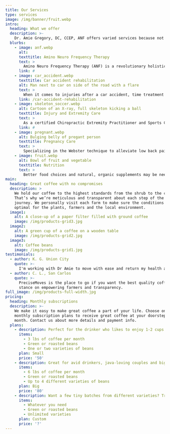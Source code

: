 ```yaml
---
title: Our Services
type: services
image: /img/banner/fruit.webp
intro:
  heading: What we offer
  description: >-
    Dr. Amie Gregory, DC, CCEP, ANF offers varied services because not every service works for everyone.  She specializes in gentle, specific adjusting ("spinal manipulation"). Her methods are safe, comfortable and highly effective
  blurbs:
    - image: anf.webp
      alt: 
      texttitle: Amino Neuro Frequency Therapy
      text: >
        Amino Neuro Frequency Therapy (ANF) is a revolutionary holistic approach to pain, inflammation and dis-ease in the body following nerve paths and systems to find the root cause of a problem and activate the body’s defense system to help with healing.
      link: #
    - image: car_accident.webp
      texttitle: Car accident rehabilitation
      alt: Man next to car on side of the road with a flare
      text: >
        When it comes to injuries after a car accident, time treatment is of the essence. Permanent damage can occur and scar tissue can develop very quickly; in as little as 48 hours. You may not feel the symptoms right away, especially with the shock of the accident. Get the benefits of early chiropractic care after a car accident rather than wait until you experience severe pain!
      link: /car-accident-rehabilitation
    - image: skeleton_soccer.webp
      alt: Cartoon of an X-ray, full skeleton kicking a ball
      texttitle: Injury and Extremity Care
      text: >
        As a certified Chiropractic Extremity Practitioner and Sports Chiropractor, Dr. Gregory works on every moving part, from the spine to your shoulders, knees, and toes, making sure your whole body is balanced and working together harmoniously as a unit.
      link: #
    - image: pregnant.webp
      alt: Bulging belly of pregant person
      texttitle: Pregnancy Care
      text: >
        Specializing in the Webster technique to alleviate low back pain, ease comfort during pregnancy and delivery, and even help turn breech babies to the normal position (even twins!).
    - image: fruit.webp
      alt: Bowl of fruit and vegetable
      texttitle: Nutrition
      text: >
        Better food choices and natural, organic supplements may be needed for better overall health. We provide Nutritional Response Testing℠ for existing patients, once we have gotten your structure and movement back to the way it should be.
main:
  heading: Great coffee with no compromises
  description: >
    We hold our coffee to the highest standards from the shrub to the cup.
    That’s why we’re meticulous and transparent about each step of the coffee’s
    journey. We personally visit each farm to make sure the conditions are
    optimal for the plants, farmers and the local environment.
  image1:
    alt: A close-up of a paper filter filled with ground coffee
    image: /img/products-grid3.jpg
  image2:
    alt: A green cup of a coffee on a wooden table
    image: /img/products-grid2.jpg
  image3:
    alt: Coffee beans
    image: /img/products-grid1.jpg
testimonials:
  - author: K. G. Union City
    quote: >-
      I'm working with Dr Amie to move with ease and return my health and body to optimum performance. I'm pleasantly pleased with innovative approach to health. I've recently begun the ANF process and love how my body responds to being energized.Highly recommend!!!
  - author: C. L., San Carlos
    quote: >-
      PreciseMoves is the place to go if you want the best quality coffee. I love their
      stance on empowering farmers and transparency.
full_image: /img/products-full-width.jpg
pricing:
  heading: Monthly subscriptions
  description: >-
    We make it easy to make great coffee a part of your life. Choose one of our
    monthly subscription plans to receive great coffee at your doorstep each
    month. Contact us about more details and payment info.
  plans:
    - description: Perfect for the drinker who likes to enjoy 1-2 cups per day.
      items:
        - 3 lbs of coffee per month
        - Green or roasted beans
        - One or two varieties of beans
      plan: Small
      price: '50'
    - description: Great for avid drinkers, java-loving couples and bigger crowds
      items:
        - 6 lbs of coffee per month
        - Green or roasted beans
        - Up to 4 different varieties of beans
      plan: Big
      price: '80'
    - description: Want a few tiny batches from different varieties? Try our custom plan
      items:
        - Whatever you need
        - Green or roasted beans
        - Unlimited varieties
      plan: Custom
      price: '?'
---
```



